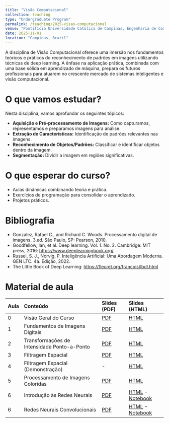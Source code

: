 ```yaml
---
title: "Visão Computacional"
collection: teaching
type: "Undergraduate Program"
permalink: /teaching/2025-visao-computacional
venue: "Pontifícia Universidade Católica de Campinas, Engenharia de Computação"
date: 2025-11-01
location: "Campinas, Brazil"
---
```


A disciplina de Visão Computacional oferece uma imersão nos fundamentos teóricos e práticos do reconhecimento de padrões em imagens utilizando técnicas de deep learning. A ênfase na aplicação prática, combinada com uma base sólida em aprendizado de máquina, prepara os futuros profissionais para atuarem no crescente mercado de sistemas inteligentes e visão computacional. 

# O que vamos estudar?

Nesta disciplina, vamos aprofundar os seguintes tópicos:

*   **Aquisição e Pré-processamento de Imagens:** Como capturamos, representamos e preparamos imagens para análise.
*   **Extração de Características:** Identificação de padrões relevantes nas imagens.
*   **Reconhecimento de Objetos/Padrões:** Classificar e identificar objetos dentro da imagem.
*   **Segmentação:** Dividir a imagem em regiões significativas.

# O que esperar do curso?
- Aulas dinâmicas combinando teoria e prática.
- Exercícios de programação para consolidar o aprendizado.
- Projetos práticos.

# Bibliografia
 
- Gonzalez, Rafael C., and Richard C. Woods. Processamento digital de imagens. 3.ed. São Paulo, SP: Pearson, 2010.
- Goodfellow, Ian, et al. Deep learning. Vol. 1. No. 2. Cambridge: MIT press, 2016: https://www.deeplearningbook.org/
- Russel, S. J., Norvig, P. Inteligência Artificial: Uma Abordagem Moderna. GEN LTC. 4a. Edição, 2022.
- The Little Book of Deep Learning: https://fleuret.org/francois/lbdl.html

# Material de aula

| Aula| Conteúdo  | Slides (PDF)  | Slides (HTML) |
|:---------|:-------|:--------|:--------|
| 0 | Visão Geral do Curso| [PDF](https://denmartins.github.io/files/lectures/2025/VC/00-VC-Organizacao-small.pdf)| [HTML](https://denmartins.github.io/files/lectures/2025/VC/00-VC-Organizacao.html)| 
| 1 |Fundamentos de Imagens Digitais| [PDF](https://denmartins.github.io/files/lectures/2025/VC/01-VC-Fundamentos-Imagens-Digitais.pdf) | [HTML](https://denmartins.github.io/files/lectures/2025/VC/01-VC-Fundamentos-Imagens-Digitais.html)|
| 2 | Transformações de Intensidade Ponto-a-Ponto | [PDF](https://denmartins.github.io/files/lectures/2025/VC/02-VC-Transformacoes-Ponto-a-Ponto.pdf) | [HTML](https://denmartins.github.io/files/lectures/2025/VC/02-VC-Transformacoes-Ponto-a-Ponto.html)|
| 3 | Filtragem Espacial | [PDF](https://denmartins.github.io/files/lectures/2025/VC/03-VC-Filtragem-Espacial.pdf) | [HTML](https://denmartins.github.io/files/lectures/2025/VC/03-VC-Filtragem-Espacial.html) | 
| 4 | Filtragem Espacial (Demonstração) | - | [HTML](https://denmartins.github.io/files/lectures/2025/VC/VC-Filtragem-Espacial.slides.html) |
| 5 | Processamento de Imagens Coloridas | [PDF](https://denmartins.github.io/files/lectures/2025/VC/04-VC-Processamento-Imagens-Coloridas.pdf) | [HTML](https://denmartins.github.io/files/lectures/2025/VC/VC-Processamento-Imagens-Coloridas.slides.html) | 
| 6 | Introdução às Redes Neurais | [PDF](https://denmartins.github.io/files/lectures/2025/VC/VC-Redes-Neurais-MNIST.pdf) | [HTML](https://denmartins.github.io/files/lectures/2025/VC/VC-Redes-Neurais-MNIST.slides.html) - [Notebook](https://github.com/denmartins/denmartins.github.io/blob/master/files/lectures/2025/VC/VC-Redes-Neurais-MNIST-Notebook.ipynb) | 
| 6 | Redes Neurais Convolucionais | [PDF](https://denmartins.github.io/files/lectures/2025/VC/VC-Redes-Neurais-Convolucionais-slides.pdf) | [HTML](https://denmartins.github.io/files/lectures/2025/VC/VC-Redes-Neurais-Convolucionais.slides.html) - [Notebook](https://denmartins.github.io/visao-computacional-book/vcnotebooks/VC-Redes-Neurais-Convolucionais.html) | 
